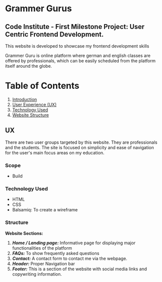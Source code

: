 # Grammer Gurus

## Code Institute - First Milestone Project: User Centric Frontend Development.

This website is developed to showcase my frontend development skills

Grammer Guru is online platform where german and english classes are offered by professionals, which can be easily scheduled from the platform itself around the globe.

# Table of Contents

1. [Introduction](#introduction)
2. [User Experience (UX)](#user-experience-ux)
3. [Technology Used](#technology-used)
4. [Website Structure](#website-structure)

## UX

There are two user groups targeted by this website. They are professionals and the students.
The site is focused on simplicity and ease of navigation for the user's main focus areas on my education.

### Scope

- Build

### Technology Used

- HTML
- CSS
- Balsamiq: To create a wireframe

### Structure

**Website Sections:**

1. **_Home / Landing page:_** Informative page for displaying major functionalities of the platform
2. **_FAQs:_** To show frequently asked questions
3. **_Contact:_** A contact form to contact me via the webpage.
4. **_Header:_** Proper Navigation bar
5. **_Footer:_** This is a section of the website with social media links and copywriting information.
